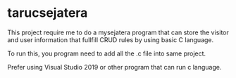 # tarucsejatera
This project require me to do a mysejatera program that can store the visitor and user information that fullfill CRUD rules by using basic C language.

To run this, you program need to add all the .c file into same project.

Prefer using Visual Studio 2019 or other program that can run c language.
